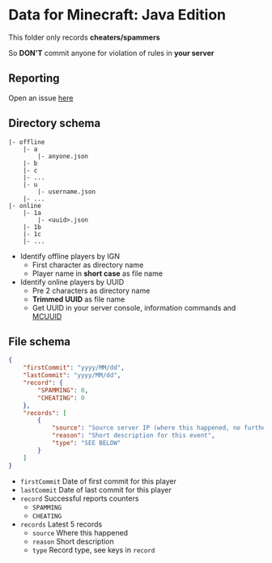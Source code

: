 # Data for Minecraft: Java Edition

This folder only records **cheaters/spammers**

So **DON'T** commit anyone for violation of rules in **your server**

## Reporting

Open an issue [here](https://github.com/blackwallmc/data/issues)

## Directory schema

```
|- offline
    |- a
        |- anyone.json
    |- b
    |- c
    |- ...
    |- u
        |- username.json
    |- ...
|- online
    |- 1a
        |- <uuid>.json
    |- 1b
    |- 1c
    |- ...
```

- Identify offline players by IGN
    - First character as directory name
    - Player name in **short case** as file name
- Identify online players by UUID
    - Pre 2 characters as directory name
    - **Trimmed UUID** as file name
    - Get UUID in your server console, information commands and [MCUUID](https://mcuuid.net/)

## File schema
```json
{
    "firstCommit": "yyyy/MM/dd",
    "lastCommit": "yyyy/MM/dd",
    "record": {
        "SPAMMING": 0,
        "CHEATING": 0
    },
    "records": [
        {
            "source": "Source server IP (where this happened, no further update needed)",
            "reason": "Short description for this event",
            "type": "SEE BELOW"
        }
    ]
}
```
- `firstCommit` Date of first commit for this player
- `lastCommit` Date of last commit for this player
- `record` Successful reports counters
    - `SPAMMING`
    - `CHEATING`
- `records` Latest 5 records
    - `source` Where this happened
    - `reason` Short description
    - `type` Record type, see keys in `record`
